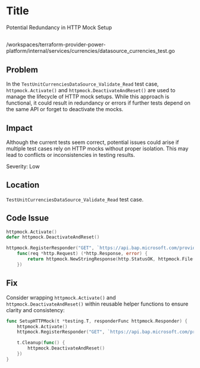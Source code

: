 # Title

Potential Redundancy in HTTP Mock Setup

##

/workspaces/terraform-provider-power-platform/internal/services/currencies/datasource_currencies_test.go

## Problem

In the `TestUnitCurrenciesDataSource_Validate_Read` test case, `httpmock.Activate()` and `httpmock.DeactivateAndReset()` are used to manage the lifecycle of HTTP mock setups. While this approach is functional, it could result in redundancy or errors if further tests depend on the same API or forget to deactivate the mocks.

## Impact

Although the current tests seem correct, potential issues could arise if multiple test cases rely on HTTP mocks without proper isolation. This may lead to conflicts or inconsistencies in testing results.

Severity: Low

## Location

`TestUnitCurrenciesDataSource_Validate_Read` test case.

## Code Issue

```go
httpmock.Activate()
defer httpmock.DeactivateAndReset()

httpmock.RegisterResponder("GET", `https://api.bap.microsoft.com/providers/Microsoft.BusinessAppPlatform/locations/unitedstates/environmentCurrencies?api-version=2023-06-01`,
    func(req *http.Request) (*http.Response, error) {
        return httpmock.NewStringResponse(http.StatusOK, httpmock.File("tests/datasource/Validate_Read/get_currencies.json").String()), nil
    })
```

## Fix

Consider wrapping `httpmock.Activate()` and `httpmock.DeactivateAndReset()` within reusable helper functions to ensure clarity and consistency:

```go
func SetupHTTPMock(t *testing.T, responderFunc httpmock.Responder) {
    httpmock.Activate()
    httpmock.RegisterResponder("GET", `https://api.bap.microsoft.com/providers/Microsoft.BusinessAppPlatform/locations/unitedstates/environmentCurrencies?api-version=2023-06-01`, responderFunc)

    t.Cleanup(func() {
        httpmock.DeactivateAndReset()
    })
}
```